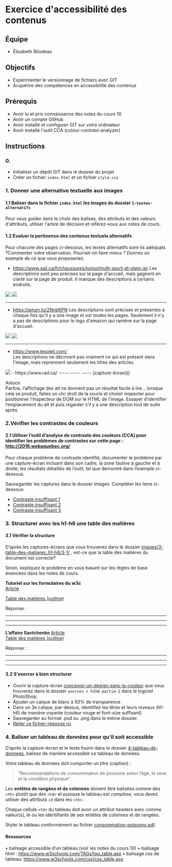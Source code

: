 # Exercice d'accessibilité des contenus

## Équipe
- Élisabeth Bilodeau


## Objectifs
- Expérimenter le versionnage de fichiers avec GIT
- Acquérire des compétences en accessibilité des contenus

## Prérequis
- Avoir lu et pris connaissance des notes du cours 10
- Avoir un compte GitHub
- Avoir installé et configurer GIT sur votre ordinateur
- Avoir installé l'outil CCA (colour-contrast-analyzer)

## Instructions

### 0. 
- Initialiser un dépôt GIT dans le dossier du projet
- Créer un fichier `index.html` et un fichier `style.css`

### 1.	Donner une alternative textuelle aux images

#### 1.1 Baliser dans le fichier `index.html` les images du dossier `1-textes-alternatifs` 

Pour vous guider dans le choix des balises, des attributs et des valeurs d'attributs, utiliser l'arbre de décision et référez-vous aux notes de cours.

#### 1.2 Évaluer la pertinence des contenus textuels alternatifs

Pour chacune des pages ci-dessous, les textes alternatifs sont-ils adéquats ?Commenter votre observation. Pourrait-on faire mieux ? Donnez un exemple de ce que vous proposeriez.

- https://www.sail.ca/fr/chaussures/junior/multi-sport-et-plein-air 
Les descriptions sont peu précises sur la page d'accueil, mais gagnent en clarté sur la page de produit. Il manque des descriptions à certains endroits.
<img src="images/1-textes-alternatifs/1-2/accueil-sails.png">
<img src="images/1-textes-alternatifs/1-2/produits-sails.png">
<hr>

- https://amzn.to/2NnbKPN 
Les descriptions sont précises et présentes à chaque fois qu'il y a une image et sur toutes les pages. Seulement il n'y a pas de descriptions pour le logo d'amazon qui ramène sur la page d'accueil.

<img src="images/1-textes-alternatifs/1-2/amazon-accueil.png">

<img src="images/1-textes-alternatifs/1-2/amazon-produit.png">
<hr>

- https://www.lesoleil.com/  
Les descriptions ne décrivent pas vraiment ce qui est présent dans l'image, mais reprennent seulement les titres des articles.
<img src="images/1-textes-alternatifs/1-2/lesoleil.png">
- https://www.rad.ca/  
-----
-----
-----
[capture-écran]()

Astuce  
Parfois, l’affichage des alt ne donnent pas un résultat facile à lire… lorsque cela se produit, faites un clic droit de la souris et choisir inspecter pour positionner l’inspecteur de DOM sur le HTML de l’image.
Essayer d’identifier l’emplacement du alt et puis regarder s’il y a une description tout de suite après.

### 2.Vérifier les contrastes de couleurs

#### 2.1	Utiliser l’outil d’analyse de contraste des couleurs (CCA) pour identifier les problèmes de contrastes sur cette page : http://2016.webaquebec.org/

Pour chaque problème de contraste identifié,
documenter le problème par une capture-écran incluant dans son cadre, la zone fautive à gauche et à droite, les résultats détaillés de l’outil, tel que démontré dans l’exemple ci-dessous.

Sauvegarder les captures dans le dossier images. Compléter les liens ci-dessous:
- [Contraste insuffisant 1](images/...)
- [Contraste insuffisant 2](images/...)
- [Contraste insuffisant 3](images/...)

### 3. Structurer avec les h1-h6 une table des matières

#### 3.1 Vérifier la structure

D’après les captures-écrans que vous trouverez dans le dossier [images/3-table-des-matieres_h1-h6/3-1/](images/3-table-des-matieres_h1-h6/3-1) , est-ce que la table des matières du document est correcte?  

Sinon, expliquez le problème en vous basant sur les règles de base énoncées dans les notes de cours. 

__Tutoriel sur les formulaires du w3c__  
[Article](images/3-table-des-matieres_h1-h6/3-1/tuto-form-w3c.pdf)  

[Table des matières (outline)](images/3-table-des-matieres_h1-h6/3-1/tuto-form-w3c-outline.png) 

Réponse : 

----
----
----

__L’affaire Savtchenko__ 
[Article](images/3-table-des-matieres_h1-h6/3-1/article-savtchenko.pdf)  
[Table des matières (outline)](images/3-table-des-matieres_h1-h6/3-1/article-savtchenko-outline.png) 
  
Réponse : 

----
----
----


#### 3.2 S'exercer à bien structurer

- Ouvrir la capture-écran [concevoir-un-design-sans-la-couleur](images/3-table-des-matieres_h1-h6/3-2/concevoir-un-design-sans-la-couleur.pdf) que vous trouverez dans le dossier `sources > h1h6-partie-2` dans le logiciel PhotoShop.  
- Ajouter un calque de blanc à 50% de transparence
- Dans un 3e calque, par-dessus, identifiez les titres et leurs niveaux (h1-h6) de manière voyante (couleur rouge et font-size suffisant)
- Sauvegarder au format .psd ou .png dans le même dossier.
- [Relier ce fichier-réponse ici]()

### 4. Baliser un tableau de données pour qu’il soit accessible

D’après la capture-écran et le texte fourni dans le dossier [4-tableau-de-donnees](images/4-tableau-de-donnees), balisez de manière accessible ce tableau de données.  
  
Votre tableau de données doit comporter un titre (caption) : 

> "Recommandations de consommation de poissons selon l’âge, le sexe et la condition physique".  


Les __entêtes de rangées et de colonnes__ doivent être balisées comme des `<th>` plutôt que des `<td>` et puisque le tableau est *complexe*, vous devez utiliser des attributs `id` dans les `<th>`. 

Chaque cellule `<td>` du tableau doit avoir un attribut headers avec comme valeur(s), le ou les identifiants de ses entêtes de colonnes et de rangées.

Styler le tableau conformément au fichier [consommation-poissons.pdf](images/4-tableau-de-donnees/consommation-poissons.pdf).

#### Ressources
•	balisage accessible d’un tableau (voir les notes du cours 10)
•	balisage html : https://www.w3schools.com/TAGs/tag_table.asp
•	balisage css de tableau: https://www.w3schools.com/css/css_table.asp





